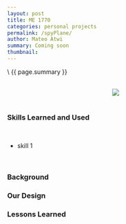 ```yaml
---
layout: post
title: ME 1770
categories: personal projects
permalink: /spyPlane/
author: Mateo Atwi
summary: Coming soon
thumbnail:
---
```


\\
{{ page.summary }}

<br>

<div class="separator" style="clear: both; text-align: center;">
<a href='some image'><img src='some image' style="max-width: 49%; position: relative;"/></a>
</div>

<br>

### Skills Learned and Used

<br>

* skill 1

<br>

### Background

### Our Design


### Lessons Learned